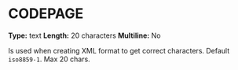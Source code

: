 # CODEPAGE
**Type:** text
**Length:** 20 characters
**Multiline:** No

Is used when creating XML format to get correct characters. Default `iso8859-1`. Max 20 chars.
